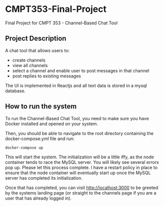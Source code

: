 # CMPT353-Final-Project

Final Project for CMPT 353 - Channel-Based Chat Tool

## Project Description

A chat tool that allows users to:

- create channels
- view all channels
- select a channel and enable user to post messages in that channel
- post replies to existing messages

The UI is implemented in Reactjs and all text data is stored in a mysql database.

## How to run the system

To run the Channel-Based Chat Tool, you need to make sure you have Docker installed and opened
on your system.

Then, you should be able to navigate to the root directory containing the docker-compose.yml file
and run:

``` txt
docker-compose up
```

This will start the system. The initialization will be a little iffy, as the node container
tends to race the MySQL server. You will likely see several errors pop up. Please let this process
complete. I have a restart policy in place to ensure that the node container will eventually start
up once the MySQL server has completed its initialization.

Once that has completed, you can visit <http://localhost:3000> to be greeted by the systems landing
page (or straight to the channels page if you are a user that has already logged in).
